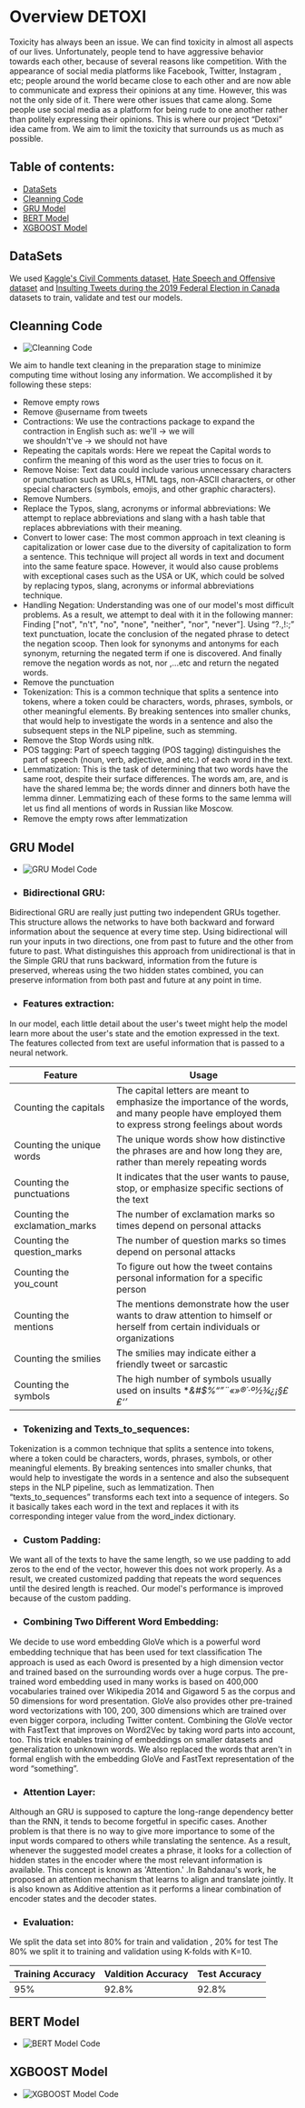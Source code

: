 # Overview DETOXI
Toxicity has always been an issue. We can find toxicity in  almost all aspects of our lives. Unfortunately, people tend to have aggressive behavior towards each other, because of several reasons like competition. With the appearance of social media platforms like Facebook, Twitter, Instagram , etc; people around the world became close to each other and are now able to communicate and express their opinions at any time. However, this was not the only side of it. There were other issues that came along. Some people use social media as a platform for being rude to one another rather than politely expressing their opinions.
This is where our project “Detoxi” idea came from. We aim to limit the toxicity that surrounds us as much as possible. 


## Table of contents:
* [DataSets](#datasets)
* [Cleanning Code](#cleanning-code)
* [GRU Model](#gru-model)
* [BERT Model](#bert-model)
* [XGBOOST Model](#xgboost-model)

## DataSets
We used [Kaggle's Civil Comments dataset](https://www.kaggle.com/c/jigsaw-unintended-bias-in-toxicity-classification/data), 
[Hate Speech and Offensive dataset](https://www.kaggle.com/mrmorj/hate-speech-and-offensive-language-dataset)
and [Insulting Tweets during the 2019 Federal Election in Canada](https://dataverse.scholarsportal.info/dataset.xhtml?persistentId=doi:10.5683/SP2/9VSRHU)
datasets to train, validate and test our models. 




## Cleanning Code
* ![Cleanning Code](https://github.com/nancy9taya/Detoxi/blob/main/CleaningCode.ipynb)

We aim to handle text cleaning in the preparation stage to minimize computing time without losing any information. We accomplished it by following these steps:

* Remove empty rows
* Remove @username from tweets
* Contractions: We use the contractions package to expand the contraction in English such as: 
we'll -> we will  
we shouldn't've -> we should not have
* Repeating the capitals words: Here we repeat the Capital words to confirm the meaning of this word as the user tries to focus on it.
* Remove Noise: Text data could include various unnecessary characters or punctuation such as URLs, HTML tags, non-ASCII characters, or other special characters (symbols, emojis, and other graphic characters).
* Remove Numbers.
* Replace the Typos, slang, acronyms or informal abbreviations: We attempt to replace abbreviations and slang with a hash table that replaces abbreviations with their meaning.
* Convert to lower case: The most common approach in text cleaning is capitalization or lower case due to the diversity of capitalization to form a sentence. This technique will project all words in text and document into the same feature space. However, it would also cause problems with exceptional cases such as the USA or UK, which could be solved by replacing typos, slang, acronyms or informal abbreviations technique.
* Handling Negation: Understanding was one of our model's most difficult problems. As a result, we attempt to deal with it in the following manner: 
 Finding ["not", "n't", "no", "none", "neither", "nor", "never"]. 
 Using “?.,!:;” text punctuation, locate the conclusion of the negated phrase to detect the negation scoop. 
Then look for synonyms and antonyms for each synonym, returning the negated term if one is discovered.
 And finally remove the negation words as not, nor ,...etc and return the negated  words.
* Remove the punctuation
* Tokenization: This is a common technique that splits a sentence into tokens, where a token could be characters, words, phrases, symbols, or other meaningful elements. By breaking sentences into smaller chunks, that would help to investigate the words in a sentence and also the subsequent steps in the NLP pipeline, such as stemming.
* Remove the Stop Words using nltk.
* POS tagging: Part of speech tagging (POS tagging) distinguishes the part of speech (noun, verb, adjective, and etc.) of each word in the text.
* Lemmatization: This is the task of determining that two words have the same root, despite their surface differences. The words am, are, and is have the shared lemma be; the words dinner and dinners both have the lemma dinner. Lemmatizing each of these forms to the same lemma will let us ﬁnd all mentions of words in Russian like Moscow.
* Remove the empty rows after lemmatization

## GRU Model
* ![GRU Model Code](https://github.com/nancy9taya/Detoxi/blob/main/Model_GRU_2Emb.ipynb)
* ### Bidirectional GRU:

Bidirectional GRU are really just putting two independent GRUs together. This structure allows the networks to have both backward and forward information about the sequence at every time step.
Using bidirectional will run your inputs in two directions, one from past to future and the other from future to past. What distinguishes this approach from unidirectional is that in the Simple GRU that runs backward, information from the future is preserved, whereas using the two hidden states combined, you can preserve information from both past and future at any point in time.

* ### Features extraction:

In our model, each little detail about the user's tweet might help the model learn more about the user's state and the emotion expressed in the text.
The features collected from text are useful information that is passed to a neural network.

|Feature  | Usage|
| ------------- | ------------- |
| Counting the capitals  | The capital letters are meant to emphasize the importance of the words, and many people have employed them to express strong feelings about words |
| Counting the unique words  | The unique words show how distinctive the phrases are and how long they are, rather than merely repeating words |
| Counting the punctuations  | It indicates that the user wants to pause, stop, or emphasize specific sections of the text |
| Counting the exclamation_marks  | The number of exclamation marks so times depend on personal attacks |
| Counting the question_marks | The number of question marks so times depend on personal attacks  |
| Counting the you_count | To figure out how the tweet contains personal information for a specific person |
| Counting the mentions  | The mentions demonstrate how the user wants to draw attention to himself or herself from certain individuals or organizations |
| Counting the smilies  | The smilies may indicate either a friendly tweet or sarcastic |
| Counting the symbols | The high number of symbols usually used on insults **&#$%“”¨«»®´·º½¾¿¡§£₤‘’* |


* ### Tokenizing and Texts_to_sequences:

Tokenization is a common technique that splits a sentence into tokens, where a token could be characters, words, phrases, symbols, or other meaningful elements. By breaking sentences into smaller chunks, that would help to investigate the words in a sentence and also the subsequent steps in the NLP pipeline, such as lemmatization.
Then “texts_to_sequences” transforms each text into a sequence of integers. So it basically takes each word in the text and replaces it with its corresponding integer value from the word_index dictionary.

* ### Custom Padding:

We want all of the texts to have the same length, so we use padding to add zeros to the end of the vector, however this does not work properly.
As a result, we created customized padding that repeats the word sequences until the desired length is reached. Our model's performance is improved because of the custom padding.

* ### Combining Two Different Word Embedding:

We decide to use word embedding GloVe which is a powerful word embedding technique that has been used for text classiﬁcation The approach is used as each 0word is presented by a high dimension vector and trained based on the surrounding words over a huge corpus. The pre-trained word embedding used in many works is based on 400,000 vocabularies trained over Wikipedia 2014 and Gigaword 5 as the corpus and 50 dimensions for word presentation. GloVe also provides other pre-trained word vectorizations with 100, 200, 300 dimensions which are trained over even bigger corpora, including Twitter content.
Combining the GloVe vector with FastText that improves on Word2Vec by taking word parts into account, too. This trick enables training of embeddings on smaller datasets and generalization to unknown words.
We also replaced the words that aren't in formal english with the embedding GloVe and FastText representation of the word “something”.

* ###  Attention Layer:

Although an GRU  is supposed to capture the long-range dependency better than the RNN, it tends to become forgetful in specific cases. Another problem is that there is no way to give more importance to some of the input words compared to others while translating the sentence.
As a result, whenever the suggested model creates a phrase, it looks for a collection of hidden states in the encoder where the most relevant information is available. This concept is known as 'Attention.' .In Bahdanau's work, he proposed an attention mechanism that learns to align and translate jointly. It is also known as Additive attention as it performs a linear combination of encoder states and the decoder states. 


* ### Evaluation:

We split the data set into 80% for train and validation , 20% for  test
The 80% we split it to training and validation using K-folds with K=10.

| Training Accuracy | Valdition Accuracy| Test Accuracy |
| --- | --- | --- |
| 95% | 92.8% | 92.8% | 
















## BERT Model
* ![BERT Model Code](https://github.com/nancy9taya/Detoxi/blob/main/finalbert.ipynb)



## XGBOOST Model
* ![XGBOOST Model Code](https://github.com/nancy9taya/Detoxi/blob/main/xgboost-bert.ipynb)
